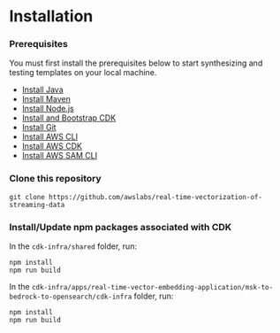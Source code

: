# Installation

### Prerequisites
You must first install the prerequisites below to start synthesizing and testing templates on your local machine.

- [Install Java](https://www.java.com/en/download/help/download_options.html)
- [Install Maven](https://maven.apache.org/install.html)
- [Install Node.js](https://nodejs.org/en/download/)
- [Install and Bootstrap CDK](https://docs.aws.amazon.com/cdk/v2/guide/getting_started.html)
- [Install Git](https://github.com/git-guides/install-git)
- [Install AWS CLI](https://docs.aws.amazon.com/cli/latest/userguide/getting-started-install.html)
- [Install AWS CDK](https://docs.aws.amazon.com/cdk/v2/guide/getting_started.html)
- [Install AWS SAM CLI](https://docs.aws.amazon.com/serverless-application-model/latest/developerguide/install-sam-cli.html)

### Clone this repository

```
git clone https://github.com/awslabs/real-time-vectorization-of-streaming-data
```

### Install/Update npm packages associated with CDK

In the `cdk-infra/shared` folder, run:
```
npm install
npm run build
```

In the `cdk-infra/apps/real-time-vector-embedding-application/msk-to-bedrock-to-opensearch/cdk-infra` folder, run:
```
npm install
npm run build
```
